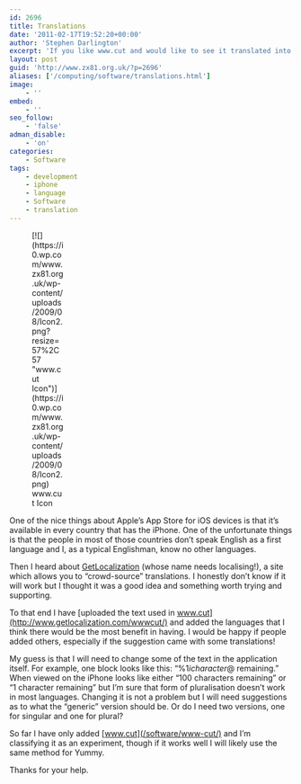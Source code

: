 ```yaml
---
id: 2696
title: Translations
date: '2011-02-17T19:52:20+00:00'
author: 'Stephen Darlington'
excerpt: 'If you like www.cut and would like to see it translated into your native language, here''s how you can help.'
layout: post
guid: 'http://www.zx81.org.uk/?p=2696'
aliases: ['/computing/software/translations.html']
image:
    - ''
embed:
    - ''
seo_follow:
    - 'false'
adman_disable:
    - 'on'
categories:
    - Software
tags:
    - development
    - iphone
    - language
    - Software
    - translation
---
```


<figure aria-describedby="caption-attachment-1660" class="wp-caption alignleft" id="attachment_1660" style="width: 57px">[![](https://i0.wp.com/www.zx81.org.uk/wp-content/uploads/2009/08/Icon2.png?resize=57%2C57 "www.cut Icon")](https://i0.wp.com/www.zx81.org.uk/wp-content/uploads/2009/08/Icon2.png)<figcaption class="wp-caption-text" id="caption-attachment-1660">www.cut Icon</figcaption></figure>One of the nice things about Apple’s App Store for iOS devices is that it’s available in every country that has the iPhone. One of the unfortunate things is that the people in most of those countries don’t speak English as a first language and I, as a typical Englishman, know no other languages.

Then I heard about [GetLocalization](http://www.getlocalization.com/) (whose name needs localising!), a site which allows you to “crowd-source” translations. I honestly don’t know if it will work but I thought it was a good idea and something worth trying and supporting.

To that end I have [uploaded the text used in www.cut](http://www.getlocalization.com/wwwcut/) and added the languages that I think there would be the most benefit in having. I would be happy if people added others, especially if the suggestion came with some translations!

My guess is that I will need to change some of the text in the application itself. For example, one block looks like this: “%1$i character%2$@ remaining.” When viewed on the iPhone looks like either “100 characters remaining” or “1 character remaining” but I’m sure that form of pluralisation doesn’t work in most languages. Changing it is not a problem but I will need suggestions as to what the “generic” version should be. Or do I need two versions, one for singular and one for plural?

So far I have only added [www.cut](/software/www-cut/) and I’m classifying it as an experiment, though if it works well I will likely use the same method for Yummy.

Thanks for your help.